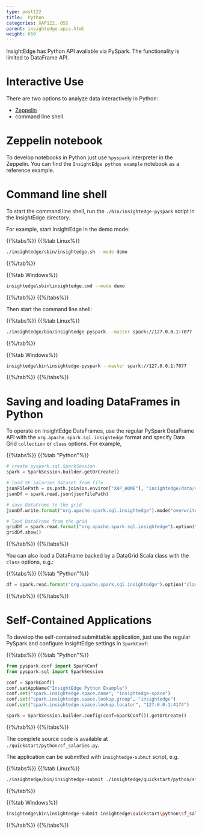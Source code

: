 ```yaml
---
type: post122
title:  Python
categories: XAP122, OSS
parent: insightedge-apis.html
weight: 650
---
```


InsightEdge has Python API available via PySpark. The functionality is limited to DataFrame API.


# Interactive Use

There are two options to analyze data interactively in Python: 

- [Zeppelin](./notebook.html)<br>
- command line shell.

# Zeppelin notebook

To develop notebooks in Python just use `%pyspark` interpreter in the Zeppelin. You can find the `InsightEdge python example` notebook as a reference example.

# Command line shell

To start the command line shell, run the `./bin/insightedge-pyspark` script in the InsightEdge directory.

For example, start InsightEdge in the demo mode:

{{%tabs%}}
{{%tab Linux%}}
```bash
./insightedge/sbin/insightedge.sh --mode demo
```
{{%/tab%}}

{{%tab Windows%}}
```bash
insightedge\sbin\insightedge.cmd --mode demo
```
{{%/tab%}}
{{%/tabs%}}

Then start the command line shell:

{{%tabs%}}
{{%tab Linux%}}
```bash
./insightedge/bin/insightedge-pyspark --master spark://127.0.0.1:7077
```
{{%/tab%}}

{{%tab Windows%}}
```bash
insightedge\bin\insightedge-pyspark --master spark://127.0.0.1:7077
```
{{%/tab%}}
{{%/tabs%}}

# Saving and loading DataFrames in Python

To operate on InsightEdge DataFrames, use the regular PySpark DataFrame API with the `org.apache.spark.sql.insightedge` format and specify Data Grid `collection` or `class` options. For example,

{{%tabs%}}
{{%tab "Python"%}}
```python
# create pyspark.sql.SparkSession
spark = SparkSession.builder.getOrCreate()

# load SF salaries dataset from file
jsonFilePath = os.path.join(os.environ["XAP_HOME"], "insightedge/data/sf_salaries_sample.json")
jsonDf = spark.read.json(jsonFilePath)

# save DataFrame to the grid
jsonDf.write.format("org.apache.spark.sql.insightedge").mode("overwrite").save("salaries")

# load DataFrame from the grid
gridDf = spark.read.format("org.apache.spark.sql.insightedge").option("collection", "salaries").load()
gridDf.show()
```
{{%/tab%}}
{{%/tabs%}}

You can also load a DataFrame backed by a DataGrid Scala class with the `class` options, e.g.:

{{%tabs%}}
{{%tab "Python"%}}
```python
df = spark.read.format("org.apache.spark.sql.insightedge").option("class", "com.yourcompany.Data").load()
```
{{%/tab%}}
{{%/tabs%}}

# Self-Contained Applications

To develop the self-contained submittable application, just use the regular PySpark and configure InsightEdge settings in `SparkConf`:

{{%tabs%}}
{{%tab "Python"%}}
```python
from pyspark.conf import SparkConf
from pyspark.sql import SparkSession

conf = SparkConf()
conf.setAppName("InsightEdge Python Example")
conf.set("spark.insightedge.space.name", "insightedge-space")
conf.set("spark.insightedge.space.lookup.group", "insightedge")
conf.set("spark.insightedge.space.lookup.locator", "127.0.0.1:4174")

spark = SparkSession.builder.config(conf=SparkConf()).getOrCreate()

```
{{%/tab%}}
{{%/tabs%}}

The complete source code is available at `./quickstart/python/sf_salaries.py`.

The application can be submitted with `insightedge-submit` script, e.g.

{{%tabs%}}
{{%tab Linux%}}
```bash
./insightedge/bin/insightedge-submit ./insightedge/quickstart/python/sf_salaries.py
```
{{%/tab%}}

{{%tab Windows%}}
```bash
insightedge\bin\insightedge-submit insightedge\quickstart\python\sf_salaries.py
```
{{%/tab%}}
{{%/tabs%}}
